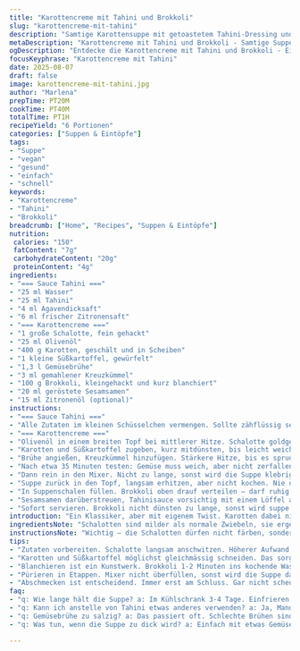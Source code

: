 ```yaml
---
title: "Karottencreme mit Tahini und Brokkoli"
slug: "karottencreme-mit-tahini"
description: "Samtige Karottensuppe mit getoastetem Tahini-Dressing und knackigem Brokkoli. Die Mischung aus gerösteten Sesamsamen, einem Hauch Zitrone und süßer Karotte ergibt eine fein abgestimmte Aromenkombination. Kartoffel sorgt für die nötige Bindung, Cumin bringt Wärme. Die Brokkoli-Einlage bleibt bissfest, setzt Kontrapunkte zur weichen Suppe. Statt Hühnerbrühe Gemüsefond für vegane Option. Honig ersatzweise Agavendicksaft oder Ahornsirup. Wichtig: Zwiebeln goldgelb anschwitzen, das bringt Süße und Tiefe. Die Suppe wird direkt im Mixer püriert, ohne zu verwässern. Sahne habe ich weggelassen, braucht’s nicht. Große Töpfe, kurze Wege, alles in unter einer Stunde gemacht. "
metaDescription: "Karottencreme mit Tahini und Brokkoli - Samtige Suppe, die überrascht durch frische Aromen und überraschende Texturen"
ogDescription: "Entdecke die Karottencreme mit Tahini und Brokkoli - Eine vollmundige Suppe mit einer besonderen Note und knackiger Brokkoli-Einlage"
focusKeyphrase: "Karottencreme mit Tahini"
date: 2025-08-07
draft: false
image: karottencreme-mit-tahini.jpg
author: "Marlena"
prepTime: PT20M
cookTime: PT40M
totalTime: PT1H
recipeYield: "6 Portionen"
categories: ["Suppen & Eintöpfe"]
tags:
- "Suppe"
- "vegan"
- "gesund"
- "einfach"
- "schnell"
keywords:
- "Karottencreme"
- "Tahini"
- "Brokkoli"
breadcrumb: ["Home", "Recipes", "Suppen & Eintöpfe"]
nutrition: 
 calories: "150"
 fatContent: "7g"
 carbohydrateContent: "20g"
 proteinContent: "4g"
ingredients:
- "=== Sauce Tahini ==="
- "25 ml Wasser"
- "25 ml Tahini"
- "4 ml Agavendicksaft"
- "6 ml frischer Zitronensaft"
- "=== Karottencreme ==="
- "1 große Schalotte, fein gehackt"
- "25 ml Olivenöl"
- "400 g Karotten, geschält und in Scheiben"
- "1 kleine Süßkartoffel, gewürfelt"
- "1,3 l Gemüsebrühe"
- "3 ml gemahlener Kreuzkümmel"
- "100 g Brokkoli, kleingehackt und kurz blanchiert"
- "20 ml geröstete Sesamsamen"
- "15 ml Zitronenöl (optional)"
instructions:
- "=== Sauce Tahini ==="
- "Alle Zutaten im kleinen Schüsselchen vermengen. Sollte zähflüssig sein, sonst etwas Wasser dazu. Kalt stellen, damit sich die Aromen verbinden."
- "=== Karottencreme ==="
- "Olivenöl in einem breiten Topf bei mittlerer Hitze. Schalotte goldgelb anschwitzen, Aufwand lohnt sich für Süße und Aroma."
- "Karotten und Süßkartoffel zugeben, kurz mitdünsten, bis leicht weich und aromatisch."
- "Brühe angießen, Kreuzkümmel hinzufügen. Stärkere Hitze, bis es sprudelnd kocht. Dann Hitze runter, Deckel drauf. Rührt man zwischendurch um, wird nichts matschig – Geduld ist alles."
- "Nach etwa 35 Minuten testen: Gemüse muss weich, aber nicht zerfallen sein. Suppe abwürzen mit Salz und Pfeffer. Eigenes Salz- und Pfefferstecken, keine Angst vor Würze."
- "Dann rein in den Mixer. Nicht zu lange, sonst wird die Suppe klebrig. Ich arbeite mit kurzen Pulsen, damit Textur bleibt, nicht nur Pudding."
- "Suppe zurück in den Topf, langsam erhitzen, aber nicht kochen. Nie direkt in heißem Topf mixen – verbrennt Aroma."
- "In Suppenschalen füllen. Brokkoli oben drauf verteilen – darf ruhig bissfest bleiben, bringt Frische."
- "Sesamsamen darüberstreuen, Tahinisauce vorsichtig mit einem Löffel als Zickzack-Linie drapieren. Ein paar Tropfen Zitronenöl runden’s ab, das macht frische, unerwartete Note."
- "Sofort servieren. Brokkoli nicht dünsten zu lange, sonst wird suppe langweilig-flach."
introduction: "Ein Klassiker, aber mit eigenem Twist. Karotten dabei nicht nur süß, sondern auch mit Würze und leichter Säure aus Zitronensaft in Tahini. Ich habe vor Jahren oft zu viel Wasser genommen, dann verwässert die Suppe und verliert ihre Intensität. Kartoffeln oder Süßkartoffeln als Bindemittel machen den Unterschied – für die samtige Konsistenz ohne Sahne. Brokkoli kommt nicht in die Suppe, sondern als knackiges Topping ringsrum. So überraschend, frisch. Wer keine Hühnerbrühe mag, nimmt Gemüsebrühe, dann ist’s vegan. Tahinisauce immer kühl stellen, sonst trennt sich das Fett. Das Luckysachen, die Bratzeiten und das genaue Abschmecken, alles braucht Erfahrung, die Geräusche im Topf und der Anblick der Suppenfarbe sind deine besten Freunde."
ingredientsNote: "Schalotten sind milder als normale Zwiebeln, sie ergeben mehr Aroma und keine Schärfe. Süßkartoffeln nehmen die Karotten an Süße etwas raus, wenn zu süß wird, Zitronensaft nachjustieren. Das Tahini kann durch Mandelmus ersetzt werden, falls Sesamallergie vorliegt, dabei jedoch der Geschmack deutlich verändern. Als Ersatz für Agavendicksaft geht jede milde Süße, Honig passt nur, wenn nicht strikt vegan. Brokkoli unbedingt frisch, beim Blanchieren kurz in kochendem Wasser lassen, für 1-2 Minuten, dann Schock in Eiswasser. So bleibt die Farbe und Knackigkeit erhalten. Brühe bitte immer selbst abgeschmeckt verwenden – oft sind Fertigbrühen zu salzig oder zu lasch. Wenn zu dünn, Suppe länger einkochen lassen, statt mit Bindemitteln rumzuexperimentieren."
instructionsNote: "Wichtig – die Schalotten dürfen nicht färben, sondern weich werden. Daher bei mittlerer Hitze. Sobald die Brühe dazukommt, geht’s schnell zum Kochen; lieber den Deckel leicht geöffnet lassen, bei mir dampft es dann viel stärker. Das Garen der Karotten erkennt man auch an Duft – süßlich-herb. Die Suppe darf nach dem Pürieren ruhig noch kleine Stückchen an Struktur haben. Mixer nicht zu voll machen, sonst entsteht Dampf, und die Suppe wird zu heiß und verliert Geschmack. Abwürzen erst zum Schluss, Salz hebt Aromen, aber zu früh ist Fehler. Brokkoli erst ganz zuletzt hinzufügen – gedämpft oder blanchiert, so nur kurz und prägnant. Sesamsamen vor dem Eiweiß trennen: Immer in der Pfanne ohne Fett rösten, bis sie leicht duften – das entfaltet Aroma. Tahini nicht erhitzen – sonst trennt sich die Sauce. Die Kombination aus kalt und heiß im Teller macht das Erlebnis spannend."
tips:
- "Zutaten vorbereiten. Schalotte langsam anschwitzen. Höherer Aufwand bringt das süsse Aroma hervor. Hitze ist dabei wichtig: zu hoch, und sie bräunen. 2-3 Minuten genügen."
- "Karotten und Süßkartoffel möglichst gleichmässig schneiden. Das sorgt für ein gleichmäßiges Garen. Die Farben sind wichtig, sie schaffen die visuelle Freude beim Essen. Achte auch auf den Duft. "
- "Blanchieren ist ein Kunstwerk. Brokkoli 1-2 Minuten ins kochende Wasser, dann sofort ins Eiswasser. Das erhält die Farbe und die Knackigkeit. Rieche daran. Das Aroma ist intensiv."
- "Pürieren in Etappen. Mixer nicht überfüllen, sonst wird die Suppe dampfig und verliert Geschmack. Kleine Portionen – das mag etwas länger dauern, aber es lohnt sich. Feine Textur bleibt erhalten."
- "Abschmecken ist entscheidend. Immer erst am Schluss. Gar nicht scheuen, rechtzeitig nachzuwürzen. Das endgültige Aroma entfaltet sich erst. Salz hebt die Süße der Karotten hervor."
faq:
- "q: Wie lange hält die Suppe? a: Im Kühlschrank 3-4 Tage. Einfrieren geht auch. Doch Aromen verändern sich. Ruckzuck wieder aufwärmen, aber nicht kochen."
- "q: Kann ich anstelle von Tahini etwas anderes verwenden? a: Ja, Mandelmus ist eine Option. Veränderung im Geschmack vorhanden. Aber das ist auch das Spannende. Auch Jogurt könnte funktionieren."
- "q: Gemüsebrühe zu salzig? a: Das passiert oft. Schlechte Brühen sind zu überwürzt. Selbst gemacht ist der Schlüssel. Falls nötig - einfach mit Wasser strecken, das mildert."
- "q: Was tun, wenn die Suppe zu dick wird? a: Einfach mit etwas Gemüsebrühe verdünnen. Achte darauf, die Suppe nicht zu lange auf dem Herd stehenzulassen. Aromen verdampfen."

---
```

